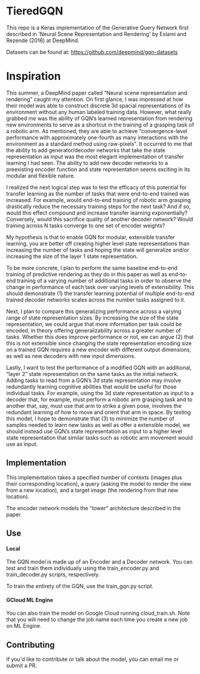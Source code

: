 # TieredGQN
This repo is a Keras implementation of the Generative Query Network first described in 'Neural Scene Representation and Rendering' by Eslami and Rezende (2018) at DeepMind.

Datasets can be found at: https://github.com/deepmind/gqn-datasets

# Inspiration
This summer, a DeepMind paper called “Neural scene representation and rendering” caught my attention.  On first glance, I was impressed at how their model was able to construct discrete 3d spacial representations of its environment without any human labeled training data.  However, what really grabbed me was the ability of GQN’s learned representation from rendering new environments to serve as a shortcut in the training of a grasping task of a robotic arm.  As mentioned, they are able to achieve “convergence-level performance with approximately one-fourth as many interactions with the environment as a standard method using raw-pixels”.  It occurred to me that the ability to add generator/decoder networks that take the state representation as input was the most elegant implementation of transfer learning I had seen.  The ability to add new decoder networks to a preexisting encoder function and state representation seems exciting in its modular and flexible nature.

I realized the next logical step was to test the efficacy of this potential for transfer learning as the number of tasks that were end-to-end trained was increased.  For example, would end-to-end training of robotic arm grasping drastically reduce the necessary training steps for the next task?  And if so, would this effect compound and increase transfer learning exponentially?  Conversely, would this sacrifice quality of another decoder network?  Would training across N tasks converge to one set of encoder weights?

My hypothesis is that to enable GQN for modular, extensible transfer learning, you are better off creating higher level state representations than increasing the number of tasks and hoping the state will generalize and/or increasing the size of the layer 1 state representation.

To be more concrete, I plan to perform the same baseline end-to-end training of predictive rendering as they do in this paper as well as end-to-end training of a varying number of additional tasks in order to observe the change in performance of each task over varying levels of extensibility.  This should demonstrate (1) the transfer learning potential of multiple end-to-end trained decoder networks scales across the number tasks assigned to it.

Next, I plan to compare this generalizing performance across a varying range of state representation sizes.  By increasing the size of the state representation, we could argue that more information per task could be encoded, in theory offering generalizability across a greater number of tasks.  Whether this does improve performance or not, we can argue (2) that this is not extensible since changing the state representation encoding size on a trained GQN requires a new encoder with different output dimensions, as well as new decoders with new input dimensions.

Lastly, I want to test the performance of a modified GQN with an additional, “layer 2” state representation on the same tasks as the initial network.  Adding tasks to read from a GQN’s 3d state representation may involve redundantly learning cognitive abilities that would be useful for those individual tasks.  For example, using the 3d state representation as input to a decoder that, for example, must perform a robotic arm grasping task and to another that, say, must use that arm to strike a given pose, involves the redundant learning of how to move and orient that arm in space.  By testing this model, I hope to demonstrate that (3) to minimize the number of samples needed to learn new tasks as well as offer a extensible model, we should instead use GQN’s state representation as input to a higher level state representation that similar tasks such as robotic arm movement would use as input.

## Implementation
This implementation takes a specified number of contexts (images plus their corresponding location), a query (asking the model to render the view from a new location), and a target image (the rendering from that new location).

The encoder network models the "tower" architecture described in the paper.

## Use
#### Local
The GQN model is made up of an Encoder and a Decoder network.  You can test and train them individually using the train_encoder.py and train_decoder.py scripts, respectively.

To train the entirety of the GQN, use the train_gqn.py script.

#### GCloud ML Engine
You can also train the model on Google Cloud running cloud_train.sh.  Note that you will need to change the job name each time you create a new job on ML Engine.


## Contributing
If you'd like to contribute or talk about the model, you can email me or submit a PR.
